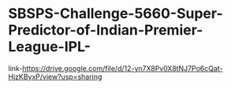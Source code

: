 # SBSPS-Challenge-5660-Super-Predictor-of-Indian-Premier-League-IPL-
link-https://drive.google.com/file/d/12-yn7X8Pv0X8tNJ7Po6cQat-HjzKByxP/view?usp=sharing
